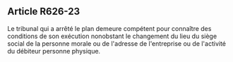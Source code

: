 Article R626-23
----
Le tribunal qui a arrêté le plan demeure compétent pour connaître des conditions
de son exécution nonobstant le changement du lieu du siège social de la personne
morale ou de l'adresse de l'entreprise ou de l'activité du débiteur personne
physique.
